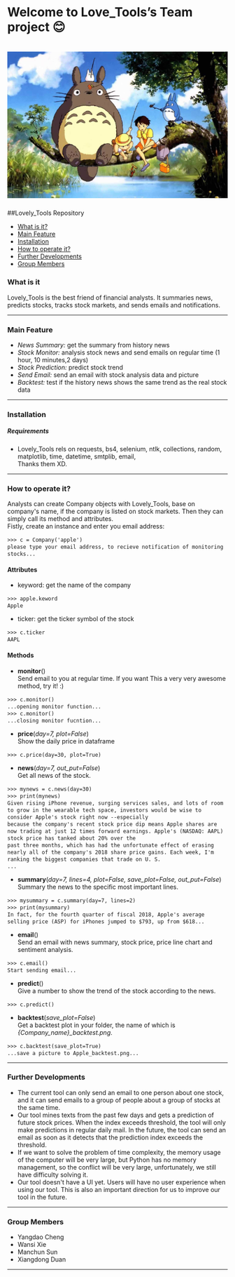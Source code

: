 Welcome to Love_Tools’s Team project :blush:
===================================
![Our Team](https://raw.githubusercontent.com/ChengdaoYang/Love_Tools/master/Team_Pic.png "Our Team")
===================================
##Lovely_Tools Repository
* [What is it?](#What-is-it?)
* [Main Feature](#Main-Feature)
* [Installation](#Installation)
* [How to operate it?](#How-to-operate-it?)
* [Further Developments](#Further-Developments)
* [Group Members](#Group-Members)

### What is it
Lovely_Tools is the best friend of financial analysts. 
It summaries news, predicts stocks, tracks stock markets, and sends emails and notifications.
***********
### Main Feature
* _News Summary:_ get the summary from history news
* _Stock Monitor:_ analysis stock news and send emails on  regular time (1 hour, 10 minutes,2 days)
* _Stock Prediction:_ predict stock trend 
* _Send Email:_ send an email with stock analysis data and picture
* _Backtest:_ test if the history news shows the same trend as the real stock data
*****************
### Installation
##### Requirements
- Lovely_Tools rels on requests, bs4, selenium, ntlk, collections, random, matplotlib, time, datetime, 
smtplib, email, <br/>
Thanks them XD.
*************
### How to operate it?
Analysts can create Company objects with Lovely_Tools, base on company's name, if the company is listed on stock markets.
Then they can simply call its method and attributes.<br/>
Fistly, create an instance and enter  you email address:
``` {.sourceCode .python}
>>> c = Company('apple')
please type your email address, to recieve notification of monitoring stocks...
```
#### Attributes
- keyword: get the name of the company
``` {.sourceCode .python}
>>> apple.keword
Apple
```
- ticker: get the ticker symbol of the stock

``` {.sourceCode .python}
>>> c.ticker
AAPL
```
#### Methods
- **monitor**() <br/>
Send email to you at regular time. If you want This a very very awesome method, try it!  :)
``` {.sourceCode .python}
>>> c.monitor()
...opening monitor function...
>>> c.monitor()
...closing monitor fucntion...

```
- **price**(_day=7, plot=False_)<br/>
Show the daily price in dataframe
``` {.sourceCode .python}
>>> c.price(day=30, plot=True)
```
- **news**(_day=7, out_put=False_)<br/>
Get all news of the stock.
``` {.sourceCode .python}
>>> mynews = c.news(day=30)
>>> print(mynews)
Given rising iPhone revenue, surging services sales, and lots of room to grow in the wearable tech space, investors would be wise to consider Apple's stock right now --especially 
because the company's recent stock price dip means Apple shares are now trading at just 12 times forward earnings. Apple's (NASDAQ: AAPL) stock price has tanked about 20% over the
past three months, which has had the unfortunate effect of erasing nearly all of the company's 2018 share price gains. Each week, I'm ranking the biggest companies that trade on U. S.
...
```
- **summary**(_day=7, lines=4, plot=False, save_plot=False, out_put=False_)<br/>
Summary the news to the specific most important lines.
``` {.sourceCode .python}
>>> mysummary = c.summary(day=7, lines=2)
>>> print(mysummary)
In fact, for the fourth quarter of fiscal 2018, Apple's average selling price (ASP) for iPhones jumped to $793, up from $618...
```
- **email**()<br/>
Send an email with news summary, stock price, price line chart and sentiment analysis.
``` {.sourceCode .python}
>>> c.email()
Start sending email...
```
- **predict**() <br/>
Give a number to show the trend of the stock according to the news.
``` {.sourceCode .python}
>>> c.predict()
```
- **backtest**(_save_plot=False_) <br/>
Get a backtest plot in your folder, the name of which is *{Company_name}_backtest.png*.
``` {.sourceCode .python}
>>> c.backtest(save_plot=True)
...save a picture to Apple_backtest.png...
```
*****************
### Further Developments
- The current tool can only send an email to one person about one stock, and it can send emails to a group of people about  a group of stocks at the same time.
- Our tool mines texts from the past few days and gets a prediction of future stock prices. When the index exceeds threshold, the tool will only make predictions in regular daily mail. In the future, the tool can send an email as soon as it detects that the prediction index exceeds the threshold.
- If we want to solve the problem of time complexity, the memory usage of the computer will be very large, but Python has no memory management, so the conflict will be very large, unfortunately, we still have difficulty solving it.
- Our tool doesn't have a UI yet. Users will have no user experience when using our tool. This is also an important direction for us to improve our tool in the future.
********************
### Group Members
- Yangdao Cheng
- Wansi Xie
- Manchun Sun
- Xiangdong Duan
****************
